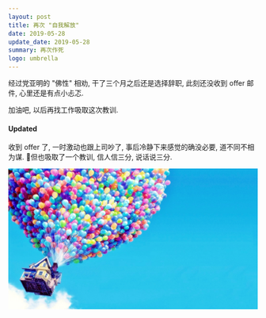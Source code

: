 ```yaml
---
layout: post
title: 再次 "自我解放"
date: 2019-05-28
update_date: 2019-05-28
summary: 再次作死
logo: umbrella
---
```


经过党亚明的 "佛性" 相劝, 干了三个月之后还是选择辞职, 此刻还没收到 offer 邮件, 心里还是有点小忐忑.

加油吧, 以后再找工作吸取这次教训.

#### Updated
收到 offer 了, 一时激动也跟上司吵了, 事后冷静下来感觉的确没必要, 道不同不相为谋. 但也吸取了一个教训, 信人信三分, 说话说三分.

![](/assets/img/2019-05-28/wallpapers.jpg)

